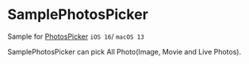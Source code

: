 # SamplePhotosPicker

Sample for [PhotosPicker](https://developer.apple.com/documentation/photokit/photospicker) `iOS 16`/ `macOS 13`


SamplePhotosPicker can pick All Photo(Image, Movie and Live Photos).


